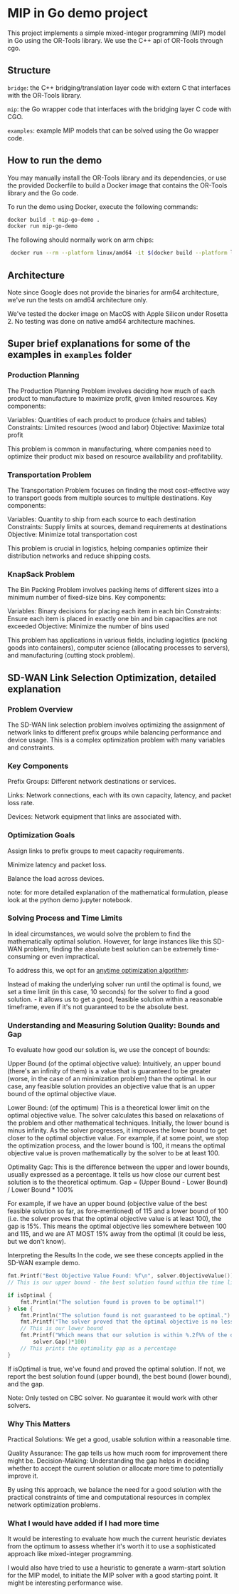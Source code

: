 # MIP in Go demo project

This project implements a simple mixed-integer programming (MIP) model in Go using the OR-Tools library.
We use the C++ api of OR-Tools through cgo.

## Structure
`bridge`: the C++ bridging/translation layer code with extern C that interfaces with the OR-Tools library.

`mip`: the Go wrapper code that interfaces with the bridging layer C code with CGO.

`examples`: example MIP models that can be solved using the Go wrapper code.

## How to run the demo
You may manually install the OR-Tools library and its dependencies, or use the provided Dockerfile to build a Docker image that contains the OR-Tools library and the Go code.

To run the demo using Docker, execute the following commands:
```bash
docker build -t mip-go-demo .
docker run mip-go-demo
```

The following should normally work on arm chips:
```bash
 docker run --rm --platform linux/amd64 -it $(docker build --platform linux/amd64 -q .) 
```

## Architecture
Note since Google does not provide the binaries for arm64 architecture, we've run the tests on amd64 architecture only.

We've tested the docker image on MacOS with Apple Silicon under Rosetta 2. No testing was done on native amd64 architecture machines.

## Super brief explanations for some of the examples in `examples` folder

### Production Planning
The Production Planning Problem involves deciding how much of each product to manufacture to maximize profit, given limited resources. Key components:

Variables: Quantities of each product to produce (chairs and tables)
Constraints: Limited resources (wood and labor)
Objective: Maximize total profit

This problem is common in manufacturing, where companies need to optimize their product mix based on resource availability and profitability.

### Transportation Problem
The Transportation Problem focuses on finding the most cost-effective way to transport goods from multiple sources to multiple destinations. Key components:

Variables: Quantity to ship from each source to each destination
Constraints: Supply limits at sources, demand requirements at destinations
Objective: Minimize total transportation cost

This problem is crucial in logistics, helping companies optimize their distribution networks and reduce shipping costs.

### KnapSack Problem
The Bin Packing Problem involves packing items of different sizes into a minimum number of fixed-size bins. Key components:

Variables: Binary decisions for placing each item in each bin
Constraints: Ensure each item is placed in exactly one bin and bin capacities are not exceeded
Objective: Minimize the number of bins used

This problem has applications in various fields, including logistics (packing goods into containers), computer science (allocating processes to servers), and manufacturing (cutting stock problem).

## SD-WAN Link Selection Optimization, detailed explanation

### Problem Overview

The SD-WAN link selection problem involves optimizing the assignment of network links to different prefix groups while balancing performance and device usage. This is a complex optimization problem with many variables and constraints.

### Key Components

Prefix Groups: Different network destinations or services.

Links: Network connections, each with its own capacity, latency, and packet loss rate.

Devices: Network equipment that links are associated with.

### Optimization Goals

Assign links to prefix groups to meet capacity requirements.

Minimize latency and packet loss.

Balance the load across devices.

note: for more detailed explanation of the mathematical formulation, please look at the python demo jupyter notebook.

### Solving Process and Time Limits
In ideal circumstances, we would solve the problem to find the mathematically optimal solution. However, for large instances like this SD-WAN problem, finding the absolute best solution can be extremely time-consuming or even impractical.

To address this, we opt for an [anytime optimization algorithm](https://en.wikipedia.org/wiki/Anytime_algorithm):

Instead of making the underlying solver run until the optimal is found, we set a time limit (in this case, 10 seconds) for the solver to find a good solution. - it allows us to get a good, feasible solution within a reasonable timeframe, even if it's not guaranteed to be the absolute best.

### Understanding and Measuring Solution Quality: Bounds and Gap
To evaluate how good our solution is, we use the concept of bounds:

Upper Bound (of the optimal objective value): Intuitively, an upper bound (there's an infinity of them) is a value that is guaranteed to be greater (worse, in the case of an minimization problem) than the optimal. In our case, any feasible solution provides an objective value that is an upper bound of the optimal objective vlaue.

Lower Bound: (of the optimum) This is a theoretical lower limit on the optimal objective value. The solver calculates this based on relaxations of the problem and other mathematical techniques. Initially, the lower bound is minus infinity. As the solver progresses, it improves the lower bound to get closer to the optimal objective value. For example, if at some point, we stop the optimization process, and the lower bound is 100, it means the optimal objective value is proven mathematically by the solver to be at least 100.

Optimality Gap: This is the difference between the upper and lower bounds, usually expressed as a percentage. It tells us how close our current best solution is to the theoretical optimum.
Gap = (Upper Bound - Lower Bound) / Lower Bound * 100%

For example, if we have an upper bound (objective value of the best feasible solution so far, as fore-mentioned) of 115 and a lower bound of 100 (i.e. the solver proves that the optimal objective value is at least 100), the gap is 15%. This means the optimal objective lies somewhere between 100 and 115, and we are AT MOST 15% away from the optimal (it could be less, but we don't know).

Interpreting the Results
In the code, we see these concepts applied in the SD-WAN example demo.

```go
fmt.Printf("Best Objective Value Found: %f\n", solver.ObjectiveValue())
// This is our upper bound - the best solution found within the time limit

if isOptimal {
    fmt.Println("The solution found is proven to be optimal!")
} else {
    fmt.Println("The solution found is not guaranteed to be optimal.")
    fmt.Printf("The solver proved that the optimal objective is no less than %f\n", solver.BestBound())
    // This is our lower bound
    fmt.Printf("Which means that our solution is within %.2f%% of the optimal.\n",
        solver.Gap()*100)
    // This prints the optimality gap as a percentage
}
```

If isOptimal is true, we've found and proved the optimal solution.
If not, we report the best solution found (upper bound), the best bound (lower bound), and the gap.

Note: Only tested on CBC solver.
No guarantee it would work with other solvers.

### Why This Matters

Practical Solutions: We get a good, usable solution within a reasonable time.

Quality Assurance: The gap tells us how much room for improvement there might be.
Decision-Making: Understanding the gap helps in deciding whether to accept the current solution or allocate more time to potentially improve it.

By using this approach, we balance the need for a good solution with the practical constraints of time and computational resources in complex network optimization problems.

### What I would have added if I had more time

It would be interesting to evaluate how much the current heuristic deviates from the optimum to assess whether it's worth it to use a sophisticated approach
like mixed-integer programming. 

I would also have tried to use a heuristic to generate a warm-start solution for the MIP model, to initiate the MIP solver with a good starting point. It might be interesting performance wise.
